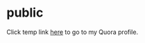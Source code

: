 # public

Click temp link [here](https://setrychirazaki.github.io/index.html) to go to my Quora profile. 
